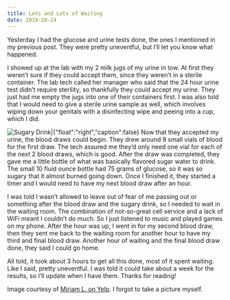 ```yaml
---
title: Lots and Lots of Waiting
date: 2019-10-24
---
```


Yesterday I had the glucose and urine tests done, the ones I mentioned in my previous post. They were pretty uneventful, but I’ll let you know what happened.

I showed up at the lab with my 2 milk jugs of my urine in tow. At first they weren’t sure if they could accept them, since they weren’t in a sterile container. The lab tech called her manager who said that the 24 hour urine test didn’t require sterility, so thankfully they could accept my urine. They just had me empty the jugs into one of their containers first. I was also told that I would need to give a sterile urine sample as well, which involves wiping down your genitals with a disinfecting wipe and peeing into a cup, which I did.

![Sugary Drink|`{"float":"right","caption":false}`](sugar-water)
Now that they accepted my urine, the blood draws could begin. They drew around 9 small vials of blood for the first draw. The tech assured me they’d only need one vial for each of the next 2 blood draws, which is good. After the draw was completed, they gave me a little bottle of what was basically flavored sugar water to drink. The small 10 fluid ounce bottle had 75 grams of glucose, so it was so sugary that it almost burned going down. Once I finished it, they started a timer and I would need to have my next blood draw after an hour.

I was told I wasn’t allowed to leave out of fear of me passing out or something after the blood draw and the sugary drink, so I needed to wait in the waiting room. The combination of not-so-great cell service and a lack of WiFi meant I couldn’t do much. So I just listened to music and played games on my phone. After the hour was up, I went in for my second blood draw, then they sent me back to the waiting room for another hour to have my third and final blood draw. Another hour of waiting and the final blood draw done, they said I could go home.

All told, it took about 3 hours to get all this done, most of it spent waiting. Like I said, pretty uneventful. I was told it could take about a week for the results, so I’ll update when I have them. Thanks for reading!

Image courtesy of [Miriam L. on Yelp](https://www.yelp.com/biz_photos/quest-diagnostics-san-jose-18?select=xydh5TrvnoX3qVlOlVd2dA&reviewid=KqHU7-Jg4K6OykUopfm7Bw). I forgot to take a picture myself.
